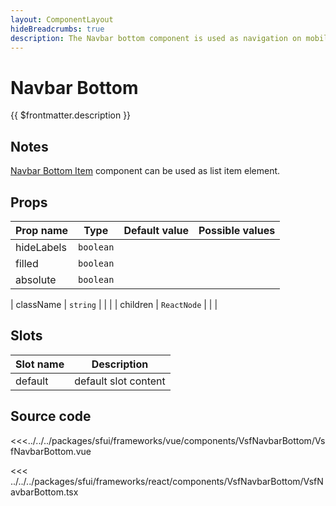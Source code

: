 ```yaml
---
layout: ComponentLayout
hideBreadcrumbs: true
description: The Navbar bottom component is used as navigation on mobile devices. Usually has links to the most common places on a website like homepage.
---
```

# Navbar Bottom

{{ $frontmatter.description }}

<Generate />

## Notes 

[Navbar Bottom Item](navbarbottomitem.html) component can be used as list item element.

## Props

| Prop name  | Type      | Default value | Possible values |
| ---------- | --------- | ------------- | --------------- |
| hideLabels | `boolean` |               |                 |
| filled     | `boolean` |               |                 |
| absolute   | `boolean` |               |                 |
<!-- react -->
| className | `string`    |               |                 |
| children  | `ReactNode` |               |                 |
<!-- end react -->

<!-- vue -->
## Slots

| Slot name | Description          |
| --------- | -------------------- |
| default   | default slot content |
<!-- end vue -->

## Source code

<!-- vue -->
<<<../../../packages/sfui/frameworks/vue/components/VsfNavbarBottom/VsfNavbarBottom.vue
<!-- end vue -->
<!-- react -->
<<< ../../../packages/sfui/frameworks/react/components/VsfNavbarBottom/VsfNavbarBottom.tsx
<!-- end react -->
